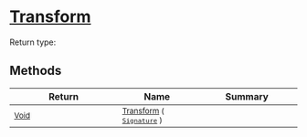 # [Transform](./CentroidExtraction-100663554.md)


Return type:
## Methods

| Return | Name | Summary | 
| --- | --- | --- | 
| <sub>[Void](https://docs.microsoft.com/en-us/dotnet/api/System.Void)</sub><img width=200/>| <sub>[Transform](./CentroidExtraction-100663554.md) ( [`Signature`](./../../Signature.md) )</sub>| <sub></sub><img width=200/>| <br>


